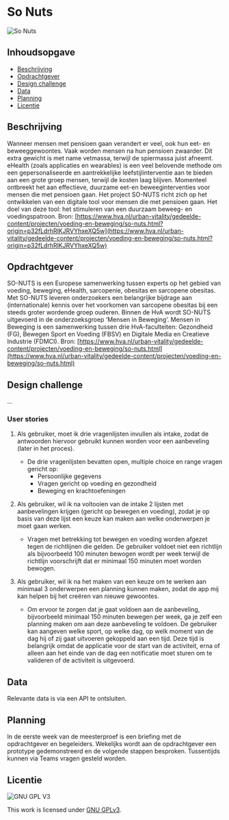 # So Nuts

![So Nuts](https://www.hva.nl/binaries/threecolumnlandscape/content/gallery/subsites/urban-vitality/nieuws/go-nuts/gepensioneerde-man-etend-op-bank.jpeg)

## Inhoudsopgave
  * [Beschrijving](#beschrijving)
  * [Opdrachtgever](#opdrachtgever)
  * [Design challenge](#design-challege)
  * [Data](#data)
  * [Planning](#planning)
  * [Licentie](#licentie)

## Beschrijving
Wanneer mensen met pensioen gaan verandert er veel, ook hun eet- en beweeggewoontes. Vaak worden mensen na hun pensioen zwaarder. Dit extra gewicht is met name vetmassa, terwijl de spiermassa juist afneemt. 
eHealth (zoals applicaties en wearables) is een veel belovende methode om een gepersonaliseerde en aantrekkelijke leefstijlinterventie aan te bieden aan een grote groep mensen, terwijl de kosten laag blijven. Momenteel ontbreekt het aan effectieve, duurzame eet-en beweeginterventies voor mensen die met pensioen gaan.
Het project SO-NUTS richt zich op het ontwikkelen van een digitale tool voor mensen die met pensioen gaan. Het doel van deze tool: het stimuleren van een duurzaam beweeg- en voedingspatroon. 
Bron: [https://www.hva.nl/urban-vitality/gedeelde-content/projecten/voeding-en-beweging/so-nuts.html?origin=p32fLdrhRlKJRVYhxeXQ5w](https://www.hva.nl/urban-vitality/gedeelde-content/projecten/voeding-en-beweging/so-nuts.html?origin=p32fLdrhRlKJRVYhxeXQ5w)

## Opdrachtgever
SO-NUTS is een Europese samenwerking tussen experts op het gebied van voeding, beweging, eHealth, sarcopenie, obesitas en sarcopene obesitas. Met SO-NUTS leveren onderzoekers een belangrijke bijdrage aan (internationale) kennis over het voorkomen van sarcopene obesitas bij een steeds groter wordende groep ouderen.
Binnen de HvA wordt SO-NUTS uitgevoerd in de onderzoeksgroep ‘Mensen in Beweging’. Mensen in Beweging is een samenwerking tussen drie HvA-faculteiten: Gezondheid (FG), Bewegen Sport en Voeding (FBSV) en Digitale Media en Creatieve Industrie (FDMCI).
Bron: [https://www.hva.nl/urban-vitality/gedeelde-content/projecten/voeding-en-beweging/so-nuts.html](https://www.hva.nl/urban-vitality/gedeelde-content/projecten/voeding-en-beweging/so-nuts.html)

## Design challenge
...

### User stories
1) Als gebruiker, moet ik drie vragenlijsten invullen als intake, zodat de antwoorden hiervoor gebruikt kunnen worden voor een aanbeveling (later in het proces).
   - De drie vragenlijsten bevatten open, multiple choice en range vragen gericht op:
     - Persoonlijke gegevens
     - Vragen gericht op voeding en gezondheid 
     - Beweging en krachtoefeningen

2) Als gebruiker, wil ik na voltooien van de intake 2 lijsten met aanbevelingen krijgen (gericht op bewegen en voeding), zodat je op basis van deze lijst een keuze kan maken aan welke onderwerpen je moet gaan werken.
   - Vragen met betrekking tot bewegen en voeding worden afgezet tegen de richtlijnen die gelden. De gebruiker voldoet niet een richtlijn als bijvoorbeeld 100 minuten bewogen wordt per week terwijl de richtlijn voorschrijft dat er minimaal 150 minuten moet worden bewogen.

3) Als gebruiker, wil ik na het maken van een keuze om te werken aan minimaal 3 onderwerpen een planning kunnen maken, zodat de app mij kan helpen bij het creëren van nieuwe gewoontes.
   - Om ervoor te zorgen dat je gaat voldoen aan de aanbeveling, bijvoorbeeld minimaal 150 minuten bewegen per week, ga je zelf een planning maken om aan deze aanbeveling te voldoen. De gebruiker kan aangeven welke sport, op welke dag, op welk moment van de dag hij of zij gaat uitvoeren gekoppeld aan een tijd. Deze tijd is belangrijk omdat de applicatie voor de start van de activiteit, erna of alleen aan het einde van de dag een notificatie moet sturen om te valideren of de activiteit is uitgevoerd.

## Data
Relevante data is via een API te ontsluiten.

## Planning
In de eerste week van de meesterproef is een briefing met de opdrachtgever en begeleiders. Wekelijks wordt aan de opdrachtgever een prototype gedemonstreerd en de volgende stappen besproken. Tussentijds kunnen via Teams vragen gesteld worden.

## Licentie

![GNU GPL V3](https://www.gnu.org/graphics/gplv3-127x51.png)

This work is licensed under [GNU GPLv3](./LICENSE).

